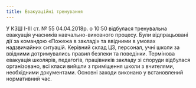 ```yaml
---
title: Евакуаційні тренування
---
```


У КЗШ І-ІІІ ст. № 55 04.04.2018р. о 10:50 відбулася тренувальна евакуація учасників навчально-виховного процесу. Були відпрацьовані дії за командою «Пожежа в закладі» та ввідними в умовах надзвичайних ситуацій. Керівний склад ЦЗ, персонал, учні школи за ввідними дотримувались правил безпеки та поведінки. Термінова евакуація школярів, педагогів, працівників закладу зі споруди відбулася організовано, всі класи вийшли з приміщення школи з вчителями, необхідними документами. Основні заходи виконано у встановлений нормативний час.

<slideshow id="_/72157689539361830" />

